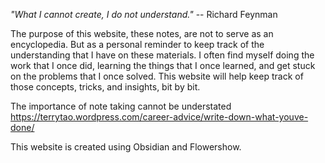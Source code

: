 *"What I cannot create, I do not understand."*  -- Richard Feynman

The purpose of this website, these notes, are not to serve as an encyclopedia. But as a personal reminder to keep track of the understanding that I have on these materials. I often find myself doing the work that I once did, learning the things that I once learned, and get stuck on the problems that I once solved. This website will help keep track of those concepts, tricks, and insights, bit by bit.

The importance of note taking cannot be understated
https://terrytao.wordpress.com/career-advice/write-down-what-youve-done/

This website is created using Obsidian and Flowershow.
